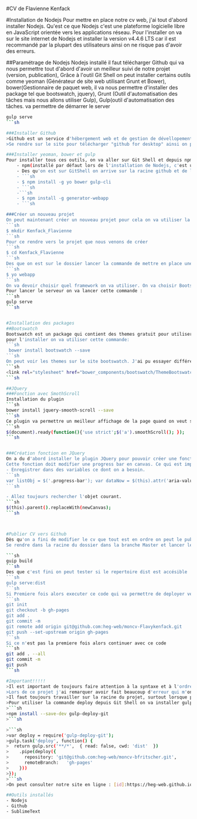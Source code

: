 #CV de Flavienne Kenfack

#Installation de Nodejs
Pour mettre en place notre cv web, j'ai tout d'abord installer Nodejs. 
Qu'est ce que Nodejs c'est une plateforme logicielle libre en JavaScript orientée vers les applications réseau.
Pour l'installer on va sur le site internet de Nodejs et installer la version v4.4.6 LTS car il est recommandé par la plupart des utilisateurs ainsi on ne risque pas d'avoir des erreurs.


##Paramétrage de Nodejs
Nodejs installé il faut télécharger Github qui va nous permettre tout d'abord d'avoir un meilleur suivi de notre projet (version, publication),
Grâce à l'outil Git Shell on peut installer certains outils comme yeoman (Générateur de site web utilisant Grunt et Bower),
bower(Gestionnaire de paquet web, il va nous permettre d'installer des package tel que bootswatch, jquery), Grunt (Outil d'automatisation des tâches mais nous allons utiliser Gulp), Gulp(outil d'automatisation des tâches. va permettre de démarrer le server
```sh 
gulp serve
```sh

###Installer Github
>Github est un service d'hébergement web et de gestion de dévellopement de logicils. 
>Se rendre sur le site pour télécharger "github for desktop" ainsi on pourra utiliser l'outil Git Shell.

###Installer yeoman, bower et gulp
Pour installer tous ces outils, on va aller sur Git Shell et depuis npm. 
	- npm(installé par défaut lors de l'installation de Nodejs, c'est un gestionnaire de paquet de Nodejs)
	- Des qu'on est sur GitShell on arrive sur la racine github et de la on peut utiliser la commande suivante: 
	- ```sh 
	- $ npm install -g yo bower gulp-cli
	- ```sh
	-```sh 
	- $ npm install -g generator-webapp
	- ```sh

###Créer un nouveau projet
On peut maintenant créer un nouveau projet pour cela on va utiliser la commande suivante:
```sh
$ mkdir Kenfack_Flavienne
```sh
Pour ce rendre vers le projet que nous venons de créer 
```sh
$ cd Kenfack_Flavienne
```sh
Des que on est sur le dossier lancer la commande de mettre en place une nouvelle application 
```sh
$ yo webapp
```sh
On va devoir choisir quel framework on va utiliser. On va choisir Bootstrap (est un framework qui va faciliter la creation et la customisation d'un site web ou application web) et Modernizr.
Pour lancer le serveur on va lancer cette commande : 
```sh
gulp serve
```sh


#Installation des packages
##Bootswatch
Bootswatch est un package qui contient des themes gratuit pour utiliser avec Bootstrap.
pour l'installer on va utiliser cette commande: 
```sh
 bower install bootswatch --save
```sh
On peut voir les themes sur le site bootswatch. J'ai pu essayer différents thèmes en modifier le lien suivant: 
```sh
<link rel="stylesheet" href="bower_components/bootswatch/ThemeBootswatchAModifier/bootstrap.css" />
```sh

##JQuery
###Fonction avec SmothScroll
Installation du plugin
```sh
bower install jquery-smooth-scroll --save 
```sh
Ce plugin va permettre un meilleur affichage de la page quand on veut se rendre sur un élément de la page.
```sh
$(document).ready(function(){'use strict';$('a').smoothScroll(); }); 
```sh


###Création fonction en JQuery
On a du d'abord installer le plugin JQuery pour pouvoir créer une fonction dans le fichier "main.js".
Cette fonction doit modifier une progress bar en canvas. Ce qui est important c'est d'aller par étape.
- Enregistrer dans des variables ce dont on a besoin. 
```sh
var listObj = $('.progress-bar'); var dataNow = $(this).attr('aria-valuenow');
```sh

- Allez toujours rechercher l'objet courant. 
```sh
$(this).parent().replaceWith(newCanvas);
```sh



#Publier CV vers Github
Dès qu'on a fini de modifier le cv que tout est en ordre on peut le publier vers Github qui sera accessible à tout le monde.
Se rendre dans la racine du dossier dans la branche Master et lancer les commandes suivantes et suivre la procédure dans l'ordre:

```sh
guip build
```sh
Des que c'est fini on peut tester si le repertoire dist est accésible 
```sh
gulp serve:dist
```sh
Si Premiere fois alors executer ce code qui va permettre de deployer vers gh-pages
```sh
git init
git checkout -b gh-pages
git add .
git commit -m 
git remote add origin git@github.com:heg-web/moncv-Flavykenfack.git
git push --set-upstream origin gh-pages
```sh 
Si ce n'est pas la premiere fois alors continuer avec ce code
```sh 
git add . --all
git commit -m
git push
```sh 

#Important!!!!!
>Il est important de toujours faire attention à la syntaxe et à l'ordre des évènements.
>Lors de ce projet j'ai remarquer avoir fait beaucoup d'erreur qui m'ont ralenti sur mon travail.
>Il faut toujours travailler sur la racine du projet, surtout lorsque peut déployer le cv vers Github.
>Pour utiliser la commande deploy depuis Git Shell on va installer gulp-deploy avec npm
>```sh
>npm install --save-dev gulp-deploy-git
>```sh

>```sh
>var deploy = require('gulp-deploy-git');
>gulp.task('deploy', function() {
>  return gulp.src('**/*',  { read: false, cwd: 'dist'  })
>    .pipe(deploy({
>      repository: 'git@github.com:heg-web/moncv-bfritscher.git',
>      remoteBranch:   'gh-pages'
>    }))
>});
>```sh
>On peut consulter notre site en ligne : [id]:https://heg-web.github.io/moncv-Flavykenfack/ "Lien vers mon cv web"

##Outils installés
- Nodejs
- Github
- SublimeText
